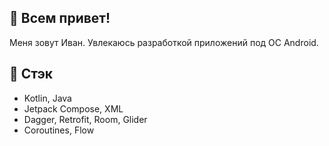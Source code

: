 ## 👋 Всем привет!
Меня зовут Иван. Увлекаюсь разработкой приложений под ОС Android.

## 🚀 Стэк

- Kotlin, Java
- Jetpack Compose, XML
- Dagger, Retrofit, Room, Glider
- Coroutines, Flow
